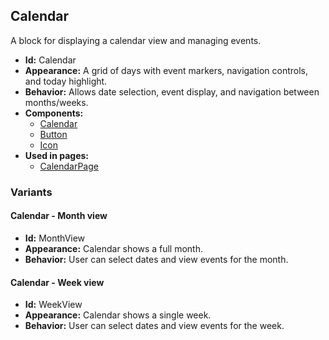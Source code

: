 ## Calendar
A block for displaying a calendar view and managing events.
- **Id:** Calendar
- **Appearance:** A grid of days with event markers, navigation controls, and today highlight.
- **Behavior:** Allows date selection, event display, and navigation between months/weeks.
- **Components:**
  - [Calendar](components.md#calendar)
  - [Button](components.md#button)
  - [Icon](components.md#icon)
- **Used in pages:**
  - [CalendarPage](pages.md#calendar-page)
### Variants
#### Calendar - **Month view**
- **Id:** MonthView
- **Appearance:** Calendar shows a full month.
- **Behavior:** User can select dates and view events for the month.
#### Calendar - **Week view**
- **Id:** WeekView
- **Appearance:** Calendar shows a single week.
- **Behavior:** User can select dates and view events for the week.
